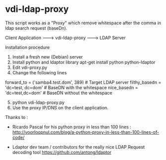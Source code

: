 vdi-ldap-proxy
==============

This script works as a "Proxy" which remove whitespace after the comma in ldap search request (baseDn).

Client Application ---> vdi-ldap-proxy ---> LDAP Server

Installation procedure
1) Install a fresh new (Debian) server
2) Install python and ldaptor library
  apt-get install python python-ldaptor
3) Edit vdi-proxy.py
4) Change the following lines

forward_to = ('samba4.test.dom', 389) # Target LDAP server
filthy_basedn = 'dc=test, dc=dom'     # BaseDN with the whitespace
nice_basedn = 'dc=test,dc=dom'        # BaseDN without the whitespace

5) python vdi-ldap-proxy.py
6) Use the proxy IP/DNS on the client application.

Thanks to :
- Ricardo Pascal for his python proxy in less than 100 lines :
  http://voorloopnul.com/blog/a-python-proxy-in-less-than-100-lines-of-code/

- Ldaptor dev team / contributors for the really nice LDAP Request decoding tool
  https://github.com/antong/ldaptor